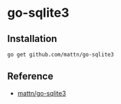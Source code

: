 # go-sqlite3

## Installation

```bash
go get github.com/mattn/go-sqlite3
```

## Reference

- [mattn/go-sqlite3](https://github.com/mattn/go-sqlite3)